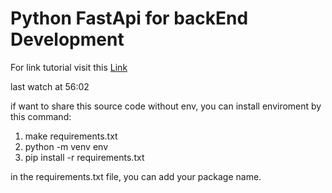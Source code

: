 # Python FastApi for backEnd Development

For link tutorial visit this [Link](https://www.youtube.com/watch?v=7t2alSnE2-I&t=22s&ab_channel=Bitfumes)

last watch at 56:02


if want to share this source code without env, you can install enviroment by this command:
1. make requirements.txt
2. python -m venv env 
3. pip install -r requirements.txt 

in the requirements.txt file, you can add your package name.